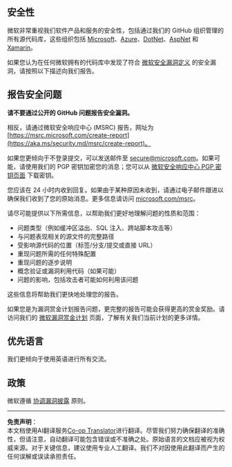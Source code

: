 <!--
CO_OP_TRANSLATOR_METADATA:
{
  "original_hash": "57f14126c1c6add76b3aef3844dfe4e3",
  "translation_date": "2025-09-03T17:37:27+00:00",
  "source_file": "SECURITY.md",
  "language_code": "zh"
}
-->
## 安全性

微软非常重视我们软件产品和服务的安全性，包括通过我们的 GitHub 组织管理的所有源代码库，这些组织包括 [Microsoft](https://github.com/Microsoft)、[Azure](https://github.com/Azure)、[DotNet](https://github.com/dotnet)、[AspNet](https://github.com/aspnet) 和 [Xamarin](https://github.com/xamarin)。

如果您认为在任何微软拥有的代码库中发现了符合 [微软安全漏洞定义](https://aka.ms/security.md/definition) 的安全漏洞，请按照以下描述向我们报告。

## 报告安全问题

**请不要通过公开的 GitHub 问题报告安全漏洞。**

相反，请通过微软安全响应中心 (MSRC) 报告，网址为 [https://msrc.microsoft.com/create-report](https://aka.ms/security.md/msrc/create-report)。

如果您更倾向于不登录提交，可以发送邮件至 [secure@microsoft.com](mailto:secure@microsoft.com)。如果可能，请使用我们的 PGP 密钥加密您的消息；您可以从 [微软安全响应中心 PGP 密钥页面](https://aka.ms/security.md/msrc/pgp) 下载密钥。

您应该在 24 小时内收到回复。如果由于某种原因未收到，请通过电子邮件跟进以确保我们收到了您的原始消息。更多信息请访问 [microsoft.com/msrc](https://www.microsoft.com/msrc)。

请尽可能提供以下所需信息，以帮助我们更好地理解问题的性质和范围：

  * 问题类型（例如缓冲区溢出、SQL 注入、跨站脚本攻击等）
  * 与问题表现相关的源文件的完整路径
  * 受影响源代码的位置（标签/分支/提交或直接 URL）
  * 重现问题所需的任何特殊配置
  * 重现问题的逐步说明
  * 概念验证或漏洞利用代码（如果可能）
  * 问题的影响，包括攻击者可能如何利用该问题

这些信息将帮助我们更快地处理您的报告。

如果您是为漏洞赏金计划报告问题，更完整的报告可能会获得更高的赏金奖励。请访问我们的 [微软漏洞赏金计划](https://aka.ms/security.md/msrc/bounty) 页面，了解有关我们当前计划的更多详情。

## 优先语言

我们更倾向于使用英语进行所有交流。

## 政策

微软遵循 [协调漏洞披露](https://aka.ms/security.md/cvd) 原则。

---

**免责声明**：  
本文档使用AI翻译服务[Co-op Translator](https://github.com/Azure/co-op-translator)进行翻译。尽管我们努力确保翻译的准确性，但请注意，自动翻译可能包含错误或不准确之处。原始语言的文档应被视为权威来源。对于关键信息，建议使用专业人工翻译。我们不对因使用此翻译而产生的任何误解或误读承担责任。